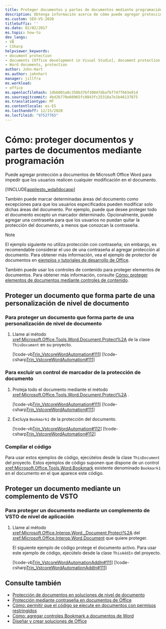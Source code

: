 ```yaml
---
title: Proteger documentos y partes de documentos mediante programación
description: Obtenga información acerca de cómo puede agregar protección a documentos de Microsoft Word para impedir que los usuarios realicen modificaciones en el documento.
ms.custom: SEO-VS-2020
titleSuffix: ''
ms.date: 02/02/2017
ms.topic: how-to
dev_langs:
- VB
- CSharp
helpviewer_keywords:
- document protection
- documents [Office development in Visual Studio], document protection
- Word documents, protection
author: John-Hart
ms.author: johnhart
manager: jillfra
ms.workload:
- office
ms.openlocfilehash: 1dbb001a8c350b376f30047dbafbf747f043e91d
ms.sourcegitcommit: 4bd2b770e60965fc0843fc25318a7e1b46137875
ms.translationtype: MT
ms.contentlocale: es-ES
ms.lasthandoff: 12/15/2020
ms.locfileid: "97527765"
---
```

# <a name="how-to-programmatically-protect-documents-and-parts-of-documents"></a>Cómo: proteger documentos y partes de documentos mediante programación
  Puede agregar protección a documentos de Microsoft Office Word para impedir que los usuarios realicen cualquier modificación en el documento.

 [!INCLUDE[appliesto_wdalldocapp](../vsto/includes/appliesto-wdalldocapp-md.md)]

 También puede marcar determinadas áreas del documento como excepciones para que los usuarios especificados pueden modificar solo dichas áreas del documento. Por ejemplo, puede que desee proteger todo el documento excepto un marcador determinado. Opcionalmente, puede agregar una contraseña para que los usuarios no puedan quitar la protección del documento, a menos que conozcan la contraseña.

> [!NOTE]
> El ejemplo siguiente no utiliza protección con contraseña; sin embargo, es recomendable considerar el uso de una contraseña al agregar protección al documento. Para obtener más información, vea el ejemplo de protector de documentos en [ejemplos y tutoriales de desarrollo de Office](../vsto/office-development-samples-and-walkthroughs.md).

 También puede usar los controles de contenido para proteger elementos de documentos. Para obtener más información, consulte [Cómo: proteger elementos de documentos mediante controles de contenido](../vsto/how-to-protect-parts-of-documents-by-using-content-controls.md).

## <a name="protect-a-document-that-is-part-of-a-document-level-customization"></a>Proteger un documento que forma parte de una personalización de nivel de documento

### <a name="to-protect-a-document-that-is-part-of-a-document-level-customization"></a>Para proteger un documento que forma parte de una personalización de nivel de documento

1. Llame al método <xref:Microsoft.Office.Tools.Word.Document.Protect%2A> de la clase `ThisDocument` en su proyecto.

     [!code-vb[Trin_VstcoreWordAutomation#111](../vsto/codesnippet/VisualBasic/Trin_VstcoreWordAutomationVB/ThisDocument.vb#111)]
     [!code-csharp[Trin_VstcoreWordAutomation#111](../vsto/codesnippet/CSharp/Trin_VstcoreWordAutomationCS/ThisDocument.cs#111)]

### <a name="to-exclude-a-bookmark-control-from-document-protection"></a>Para excluir un control de marcador de la protección de documento

1. Proteja todo el documento mediante el método <xref:Microsoft.Office.Tools.Word.Document.Protect%2A> .

     [!code-vb[Trin_VstcoreWordAutomation#111](../vsto/codesnippet/VisualBasic/Trin_VstcoreWordAutomationVB/ThisDocument.vb#111)]
     [!code-csharp[Trin_VstcoreWordAutomation#111](../vsto/codesnippet/CSharp/Trin_VstcoreWordAutomationCS/ThisDocument.cs#111)]

2. Excluya `Bookmark1` de la protección del documento.

     [!code-vb[Trin_VstcoreWordAutomation#112](../vsto/codesnippet/VisualBasic/Trin_VstcoreWordAutomationVB/ThisDocument.vb#112)]
     [!code-csharp[Trin_VstcoreWordAutomation#112](../vsto/codesnippet/CSharp/Trin_VstcoreWordAutomationCS/ThisDocument.cs#112)]

### <a name="compile-the-code"></a>Compilar el código
 Para usar estos ejemplos de código, ejecútelos desde la clase `ThisDocument` del proyecto. Estos ejemplos de código suponen que dispone de un control <xref:Microsoft.Office.Tools.Word.Bookmark> existente denominado `Bookmark1` en el documento en el que aparece este código.

## <a name="protect-a-document-by-using-a-vsto-add-in"></a>Proteger un documento mediante un complemento de VSTO

### <a name="to-protect-a-document-by-using-an-application-level-vsto-add-in"></a>Para proteger un documento mediante un complemento de VSTO de nivel de aplicación

1. Llame al método <xref:Microsoft.Office.Interop.Word._Document.Protect%2A> del <xref:Microsoft.Office.Interop.Word.Document> que quiere proteger.

     El siguiente ejemplo de código protege el documento activo. Para usar este ejemplo de código, ejecútelo desde la clase `ThisAddIn` del proyecto.

     [!code-vb[Trin_VstcoreWordAutomationAddIn#111](../vsto/codesnippet/VisualBasic/Trin_VstcoreWordAutomationAddIn/ThisAddIn.vb#111)]
     [!code-csharp[Trin_VstcoreWordAutomationAddIn#111](../vsto/codesnippet/CSharp/Trin_VstcoreWordAutomationAddIn/ThisAddIn.cs#111)]

## <a name="see-also"></a>Consulte también
- [Protección de documentos en soluciones de nivel de documento](../vsto/document-protection-in-document-level-solutions.md)
- [Protección mediante contraseña en documentos de Office](../vsto/password-protection-on-office-documents.md)
- [Cómo: permitir que el código se ejecute en documentos con permisos restringidos](../vsto/how-to-permit-code-to-run-behind-documents-with-restricted-permissions.md)
- [Cómo: agregar controles Bookmark a documentos de Word](../vsto/how-to-add-bookmark-controls-to-word-documents.md)
- [Diseñar y crear soluciones de Office](../vsto/designing-and-creating-office-solutions.md)
